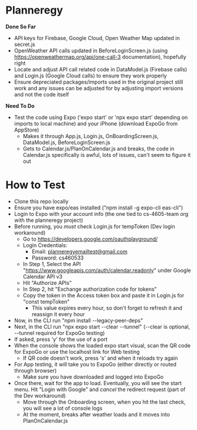 # Planneregy

**Done So Far**
 - API keys for Firebase, Google Cloud, Open Weather Map updated in secret.js
 - OpenWeather API calls updated in BeforeLoginScreen.js (using https://openweathermap.org/api/one-call-3 documentation), hopefully right
 - Locate and adjust API call related code in DataModel.js (Firebase calls) and Login.js (Google Cloud calls) to ensure they work properly
 - Ensure depreciated packages/imports used in the original project still work and any issues can be adjusted for by adjusting import versions and not the code itself
   
**Need To Do**
 - Test the code using Expo ('expo start' or 'npx expo start' depending on imports to local machine) and your iPhone (download ExpoGo from AppStore)
    - Makes it through App.js, Login.js, OnBoardingScreen.js, DataModel.js, BeforeLoginScreen.js
    - Gets to Calendar.js/PlanOnCalendar.js and breaks, the code in Calendar.js specifically is awful, lots of issues, can't seem to figure it out
  
# How to Test
 - Clone this repo locally
 - Ensure you have expo/eas installed ("npm install -g expo-cli eas-cli")
 - Login to Expo with your account info (the one tied to cs-4605-team org with the planneregy project)
 - Before running, you *must* check Login.js for tempToken (Dev login workaround)
    - Go to https://developers.google.com/oauthplayground/
    - Login Credentials:
       - Email: planneregyemailtest@gmail.com
       - Password: cs460533
    - In Step 1, Select the API "https://www.googleapis.com/auth/calendar.readonly" under Google Calendar API v3
    - Hit "Authorize APIs"
    - In Step 2, hit "Exchange authorization code for tokens"
    - Copy the token in the Access token box and paste it in Login.js for "const tempToken"
       - This value expires every hour, so don't forget to refresh it and reassign it every hour
 - Now, in the CLI run "npm install --legacy-peer-deps"
 - Next, in the CLI run "npx expo start --clear --tunnel" (--clear is optional, --tunnel required for ExpoGo testing)
 - If asked, press 'y' for the use of a port
 - When the console shows the loaded expo start visual, scan the QR code for ExpoGo or use the localhost link for Web testing
    - If QR code doesn't work, press 's' and when it reloads try again
 - For App testing, it will take you to ExpoGo (either directly or routed through browser)
    - Make sure you have downloaded and logged into ExpoGo
 - Once there, wait for the app to load. Eventually, you will see the start menu. Hit "Login with Google" and *cancel* the redirect request (part of the Dev workaround)
    - Move through the Onboarding screen, when you hit the last check, you will see a lot of console logs
    - At the moment, breaks after weather loads and it moves into PlanOnCalendar.js

